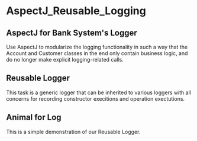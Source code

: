 # AspectJ_Reusable_Logging

## AspectJ for Bank System's Logger

Use AspectJ to modularize the logging functionality in such a way that the Account and Customer classes in the end only contain business logic, and do no longer make explicit logging-related calls.

## Reusable Logger

This task is a generic logger that can be inherited to various loggers with all concerns for recording constructor execitions and operation exectutions.

## Animal for Log 
This is a simple demonstration of our Reusable Logger.
